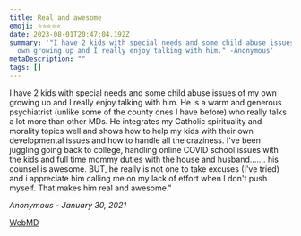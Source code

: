```yaml
---
title: Real and awesome
emoji: ⭐⭐⭐⭐⭐
date: 2023-08-01T20:47:04.192Z
summary: '"I have 2 kids with special needs and some child abuse issues of my
  own growing up and I really enjoy talking with him." -Anonymous'
metaDescription: ""
tags: []
---
```

I have 2 kids with special needs and some child abuse issues of my own growing up and I really enjoy talking with him. He is a warm and generous psychiatrist (unlike some of the county ones I have before) who really talks a lot more than other MDs. He integrates my Catholic spirituality and morality topics well and shows how to help my kids with their own developmental issues and how to handle all the craziness. I've been juggling going back to college, handling online COVID school issues with the kids and full time mommy duties with the house and husband....... his counsel is awesome. BUT, he really is not one to take excuses (I've tried) and i appreciate him calling me on my lack of effort when I don't push myself. That makes him real and awesome."

*Anonymous - January 30, 2021*

[WebMD](https://doctor.webmd.com/doctor/anthony-duk-c0ada4db-34d8-4d2a-a7b1-627e3fda6a52-overview)